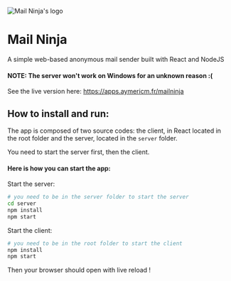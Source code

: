 ![Mail Ninja's logo](https://apps.aymericm.fr/mailninja/favicon.ico)
# Mail Ninja
A simple web-based anonymous mail sender built with React and NodeJS

#### NOTE: The server won't work on Windows for an unknown reason :(

See the live version here: https://apps.aymericm.fr/mailninja

## How to install and run:

The app is composed of two source codes: the client, in React located in the root folder and the server, located in the `server` folder.

You need to start the server first, then the client.

#### Here is how you can start the app:

Start the server:

```sh
# you need to be in the server folder to start the server
cd server
npm install
npm start
```

Start the client:

```sh
# you need to be in the root folder to start the client
npm install
npm start
```

Then your browser should open with live reload !
